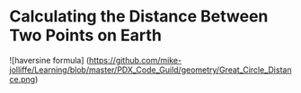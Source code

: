 # Calculating the Distance Between Two Points on Earth

![haversine formula]
(https://github.com/mike-jolliffe/Learning/blob/master/PDX_Code_Guild/geometry/Great_Circle_Distance.png)
